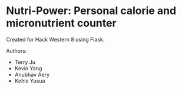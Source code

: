 # **Nutri-Power: Personal calorie and micronutrient counter**
Created for Hack Western 8 using Flask.

Authors:  
- Terry Ju
- Kevin Yang
- Anubhav Aery
- Kohie Yusua
